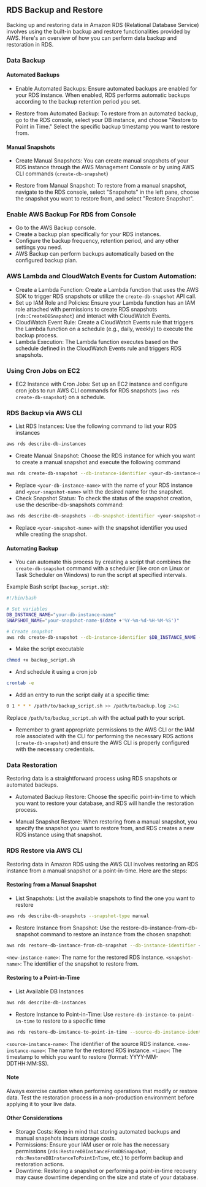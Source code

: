 ## RDS Backup and Restore
Backing up and restoring data in Amazon RDS (Relational Database Service) involves using the built-in backup and restore functionalities provided by AWS. Here's an overview of how you can perform data backup and restoration in RDS.

### Data Backup

#### Automated Backups
- Enable Automated Backups: Ensure automated backups are enabled for your RDS instance. When enabled, RDS performs automatic backups according to the backup retention period you set.

- Restore from Automated Backup: To restore from an automated backup, go to the RDS console, select your DB instance, and choose "Restore to Point in Time." Select the specific backup timestamp you want to restore from.

#### Manual Snapshots
- Create Manual Snapshots: You can create manual snapshots of your RDS instance through the AWS Management Console or by using AWS CLI commands (`create-db-snapshot`)

- Restore from Manual Snapshot: To restore from a manual snapshot, navigate to the RDS console, select "Snapshots" in the left pane, choose the snapshot you want to restore from, and select "Restore Snapshot".

### Enable AWS Backup For RDS from Console
- Go to the AWS Backup console.
- Create a backup plan specifically for your RDS instances.
- Configure the backup frequency, retention period, and any other settings you need.
- AWS Backup can perform backups automatically based on the configured backup plan.

### AWS Lambda and CloudWatch Events for Custom Automation:
- Create a Lambda Function: Create a Lambda function that uses the AWS SDK to trigger RDS snapshots or utilize the `create-db-snapshot` API call.
- Set up IAM Role and Policies: Ensure your Lambda function has an IAM role attached with permissions to create RDS snapshots (`rds:CreateDBSnapshot`) and interact with CloudWatch Events.
- CloudWatch Event Rule: Create a CloudWatch Events rule that triggers the Lambda function on a schedule (e.g., daily, weekly) to execute the backup process.
- Lambda Execution: The Lambda function executes based on the schedule defined in the CloudWatch Events rule and triggers RDS snapshots.

### Using Cron Jobs on EC2
- EC2 Instance with Cron Jobs: Set up an EC2 instance and configure cron jobs to run AWS CLI commands for RDS snapshots (`aws rds create-db-snapshot`) on a schedule.

### RDS Backup via AWS CLI
- List RDS Instances: Use the following command to list your RDS instances

```bash
aws rds describe-db-instances
```
- Create Manual Snapshot: Choose the RDS instance for which you want to create a manual snapshot and execute the following command

```bash
aws rds create-db-snapshot --db-instance-identifier <your-db-instance-name> --db-snapshot-identifier <your-snapshot-name>
```
- Replace `<your-db-instance-name>` with the name of your RDS instance and `<your-snapshot-name>` with the desired name for the snapshot.
- Check Snapshot Status: To check the status of the snapshot creation, use the describe-db-snapshots command:
```bash
aws rds describe-db-snapshots --db-snapshot-identifier <your-snapshot-name>
```
- Replace `<your-snapshot-name>` with the snapshot identifier you used while creating the snapshot.

#### Automating Backup
- You can automate this process by creating a script that combines the `create-db-snapshot` command with a scheduler (like cron on Linux or Task Scheduler on Windows) to run the script at specified intervals.

Example Bash script (`backup_script.sh`):
```bash
#!/bin/bash

# Set variables
DB_INSTANCE_NAME="your-db-instance-name"
SNAPSHOT_NAME="your-snapshot-name-$(date +'%Y-%m-%d-%H-%M-%S')"

# Create snapshot
aws rds create-db-snapshot --db-instance-identifier $DB_INSTANCE_NAME --db-snapshot-identifier $SNAPSHOT_NAME
```
- Make the script executable
```bash
chmod +x backup_script.sh
```
- And schedule it using a cron job
```bash
crontab -e
```
- Add an entry to run the script daily at a specific time:
```bash
0 1 * * * /path/to/backup_script.sh >> /path/to/backup.log 2>&1
```
Replace `/path/to/backup_script.sh` with the actual path to your script.

- Remember to grant appropriate permissions to the AWS CLI or the IAM role associated with the CLI for performing the necessary RDS actions (`create-db-snapshot`) and ensure the AWS CLI is properly configured with the necessary credentials.

### Data Restoration
Restoring data is a straightforward process using RDS snapshots or automated backups.

- Automated Backup Restore: Choose the specific point-in-time to which you want to restore your database, and RDS will handle the restoration process.

- Manual Snapshot Restore: When restoring from a manual snapshot, you specify the snapshot you want to restore from, and RDS creates a new RDS instance using that snapshot.

### RDS Restore via AWS CLI
Restoring data in Amazon RDS using the AWS CLI involves restoring an RDS instance from a manual snapshot or a point-in-time. Here are the steps:

#### Restoring from a Manual Snapshot
- List Snapshots: List the available snapshots to find the one you want to restore
```bash 
aws rds describe-db-snapshots --snapshot-type manual
```
- Restore Instance from Snapshot: Use the restore-db-instance-from-db-snapshot command to restore an instance from the chosen snapshot:
```bash
aws rds restore-db-instance-from-db-snapshot --db-instance-identifier <new-instance-name> --db-snapshot-identifier <snapshot-name>
```
`<new-instance-name>`: The name for the restored RDS instance.
`<snapshot-name>`: The identifier of the snapshot to restore from.

#### Restoring to a Point-in-Time
- List Available DB Instances
```bash
aws rds describe-db-instances
```
- Restore Instance to Point-in-Time:
Use `restore-db-instance-to-point-in-time` to restore to a specific time
```bash
aws rds restore-db-instance-to-point-in-time --source-db-instance-identifier <source-instance-name> --target-db-instance-identifier <new-instance-name> --restore-time <time>
```
`<source-instance-name>`: The identifier of the source RDS instance.
`<new-instance-name>`: The name for the restored RDS instance.
`<time>`: The timestamp to which you want to restore (format: YYYY-MM-DDTHH:MM:SS).

#### Note
Always exercise caution when performing operations that modify or restore data. Test the restoration process in a non-production environment before applying it to your live data.

#### Other Considerations
- Storage Costs: Keep in mind that storing automated backups and manual snapshots incurs storage costs.
- Permissions: Ensure your IAM user or role has the necessary permissions (`rds:RestoreDBInstanceFromDBSnapshot`, `rds:RestoreDBInstanceToPointInTime`, etc.) to perform backup and restoration actions.
- Downtime: Restoring a snapshot or performing a point-in-time recovery may cause downtime depending on the size and state of your database.